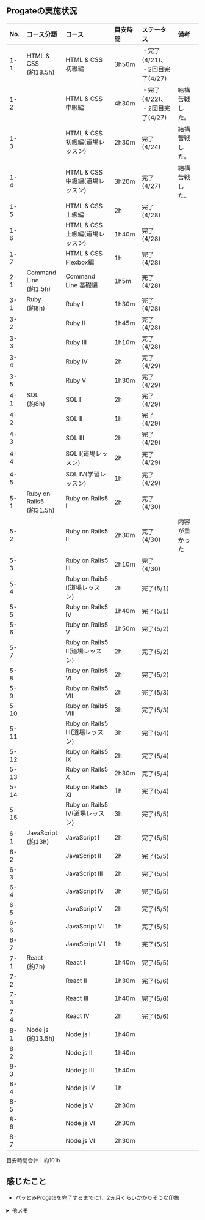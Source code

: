 ## Progateの実施状況

|No. |コース分類|コース|目安時間|ステータス|備考|
|:-- |:---------|:-----|:--------|:---------|:---|
|1-1 |HTML & CSS<br>(約18.5h)|HTML & CSS 初級編               |3h50m  |・完了(4/21)、<br>・2回目完了(4/27)||
|1-2 |                       |HTML & CSS 中級編               |4h30m  |・完了(4/22)、<br>・2回目完了(4/27)|結構苦戦した。|
|1-3 |                       |HTML & CSS 初級編(道場レッスン)  |2h30m  |完了(4/24)|結構苦戦した。|
|1-4 |                       |HTML & CSS 中級編(道場レッスン)  |3h20m  |完了(4/27)|結構苦戦した。|
|1-5 |                       |HTML & CSS 上級編                |2h     |完了(4/28)||
|1-6 |                       |HTML & CSS 上級編(道場レッスン)  |1h40m  |完了(4/28)||
|1-7 |                       |HTML & CSS Flexbox編            |1h     |完了(4/28)||
|2-1 |Command Line<br>(約1.5h)|Command Line 基礎編  |1h5m   |完了(4/28)||
|3-1 |Ruby<br>(約8h)|Ruby I    |1h30m  |完了(4/28)||
|3-2 |              |Ruby II   |1h45m  |完了(4/28)||
|3-3 |              |Ruby III  |1h10m  |完了(4/28)||
|3-4 |              |Ruby IV   |2h     |完了(4/29)||
|3-5 |              |Ruby V    |1h30m  |完了(4/29)||
|4-1 |SQL<br>(約8h)|SQL I                |2h  |完了(4/29)||
|4-2 |             |SQL II               |1h  |完了(4/29)||
|4-3 |             |SQL III              |2h  |完了(4/29)||
|4-4 |             |SQL Ⅰ(道場レッスン)  |2h  |完了(4/29)||
|4-5 |             |SQL IV(学習レッスン)  |1h  |完了(4/29)||
|5-1 |Ruby on Rails5<br>(約31.5h)|Ruby on Rails5 I                 |2h     |完了(4/30)||
|5-2 |                           |Ruby on Rails5 II                |2h30m  |完了(4/30)|内容が重かった|
|5-3 |                           |Ruby on Rails5 III               |2h10m  |完了(4/30)||
|5-4 |                           |Ruby on Rails5 I(道場レッスン)    |2h     |完了(5/1)||
|5-5 |                           |Ruby on Rails5 IV                |1h40m  |完了(5/1)||
|5-6 |                           |Ruby on Rails5 V                 |1h50m  |完了(5/2)||
|5-7 |                           |Ruby on Rails5 II(道場レッスン)   |2h     |完了(5/2)||
|5-8 |                           |Ruby on Rails5 VI                |2h     |完了(5/2)||
|5-9 |                           |Ruby on Rails5 VII               |2h     |完了(5/3)||
|5-10|                           |Ruby on Rails5 VIII              |3h     |完了(5/3)||
|5-11|                           |Ruby on Rails5 III(道場レッスン)  |3h     |完了(5/4)||
|5-12|                           |Ruby on Rails5 IX                |2h     |完了(5/4)||
|5-13|                           |Ruby on Rails5 X                 |2h30m  |完了(5/4)||
|5-14|                           |Ruby on Rails5 XI                |1h     |完了(5/4)||
|5-15|                           |Ruby on Rails5 IV(道場レッスン)   |3h     |完了(5/5)||
|6-1 |JavaScript<br>(約13h)|JavaScript I    |2h  |完了(5/5)||
|6-2 |                     |JavaScript II   |2h  |完了(5/5)||
|6-3 |                     |JavaScript III  |2h  |完了(5/5)||
|6-4 |                     |JavaScript IV   |3h  |完了(5/5)||
|6-5 |                     |JavaScript V    |2h  |完了(5/5)||
|6-6 |                     |JavaScript VI   |1h  |完了(5/5)||
|6-7 |                     |JavaScript VII  |1h  |完了(5/5)||
|7-1 |React<br>(約7h)|React I   |1h40m  |完了(5/5)||
|7-2 |               |React II  |1h30m  |完了(5/6)||
|7-3 |               |React III |1h40m  |完了(5/6)||
|7-4 |               |React IV  |2h     |完了(5/6)||
|8-1 |Node.js<br>(約13.5h)|Node.js I    |1h40m  |||
|8-2 |                    |Node.js II   |1h40m  |||
|8-3 |                    |Node.js III  |1h40m  |||
|8-4 |                    |Node.js IV   |1h     |||
|8-5 |                    |Node.js V    |2h30m  |||
|8-6 |                    |Node.js VI   |2h30m  |||
|8-7 |                    |Node.js VI   |2h30m  |||

目安時間合計：約101h

## 感じたこと
- パッとみProgateを完了するまでに1、2ヵ月くらいかかりそうな印象

<details>
<summary>他メモ</summary>

- 試しに練習がてらハンドで上記を作ってみたが大変だった、特に整形
- 表のジェネレータあるならそっちのが楽できそう?<br>
  コレとか<https://notepm.jp/markdown-table-tool><br>
  だが暫くはハンドで練習したい気持ちあり..
- 目安時間をサマったりするなら、excelとかから関数で生成するのもありかも?
- githubのui上で矩形選択する方法ないかな(?)

</details>
